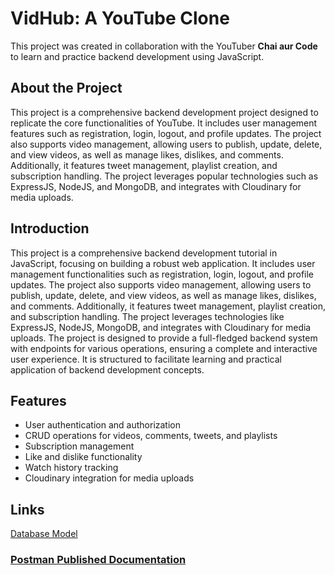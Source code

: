# VidHub: A YouTube Clone

This project was created in collaboration with the YouTuber **Chai aur Code** to learn and practice backend development using JavaScript.

## About the Project

This project is a comprehensive backend development project designed to replicate the core functionalities of YouTube. It includes user management features such as registration, login, logout, and profile updates. The project also supports video management, allowing users to publish, update, delete, and view videos, as well as manage likes, dislikes, and comments. Additionally, it features tweet management, playlist creation, and subscription handling. 
The project leverages popular technologies such as ExpressJS, NodeJS, and MongoDB, and integrates with Cloudinary for media uploads.


## Introduction
This project is a comprehensive backend development tutorial in JavaScript, focusing on building a robust web application. It includes user management functionalities such as registration, login, logout, and profile updates. The project also supports video management, allowing users to publish, update, delete, and view videos, as well as manage likes, dislikes, and comments. Additionally, it features tweet management, playlist creation, and subscription handling. The project leverages technologies like ExpressJS, NodeJS, MongoDB, and integrates with Cloudinary for media uploads. The project is designed to provide a full-fledged backend system with endpoints for various operations, ensuring a complete and interactive user experience. It is structured to facilitate learning and practical application of backend development concepts.

## Features
- User authentication and authorization
- CRUD operations for videos, comments, tweets, and playlists
- Subscription management
- Like and dislike functionality
- Watch history tracking
- Cloudinary integration for media uploads

## Links
[Database Model](https://app.eraser.io/workspace/YtPqZ1VogxGy1jzIDkzj)

### [Postman Published Documentation](https://documenter.getpostman.com/view/22110498/2sAYBREYyb)
